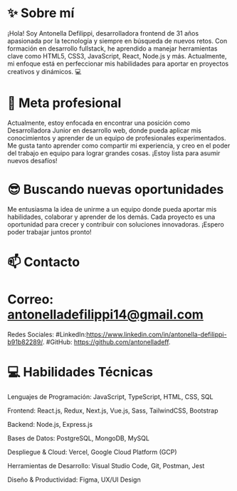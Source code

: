 # ✨ Sobre mí
¡Hola! Soy Antonella Defilippi, desarrolladora frontend de 31 años apasionada por la tecnología y siempre en búsqueda de nuevos retos. Con formación en desarrollo fullstack, he aprendido a manejar herramientas clave como HTML5, CSS3, JavaScript, React, Node.js y más. Actualmente, mi enfoque está en perfeccionar mis habilidades para aportar en proyectos creativos y dinámicos. 💻

# 🔭 Meta profesional
Actualmente, estoy enfocada en encontrar una posición como Desarrolladora Junior en desarrollo web, donde pueda aplicar mis conocimientos y aprender de un equipo de profesionales experimentados. Me gusta tanto aprender como compartir mi experiencia, y creo en el poder del trabajo en equipo para lograr grandes cosas. ¡Estoy lista para asumir nuevos desafíos! 

# 😎 Buscando nuevas oportunidades
Me entusiasma la idea de unirme a un equipo donde pueda aportar mis habilidades, colaborar y aprender de los demás. Cada proyecto es una oportunidad para crecer y contribuir con soluciones innovadoras. ¡Espero poder trabajar juntos pronto! 

# 📫 Contacto
# Correo: antonelladefilippi14@gmail.com
Redes Sociales:
#LinkedIn:https://www.linkedin.com/in/antonella-defilippi-b91b82289/.
#GitHub: https://github.com/antonelladeff.

# 💻 Habilidades Técnicas
Lenguajes de Programación:
JavaScript, TypeScript, HTML, CSS, SQL

Frontend:
React.js, Redux, Next.js, Vue.js, Sass, TailwindCSS, Bootstrap

Backend:
Node.js, Express.js

Bases de Datos:
PostgreSQL, MongoDB, MySQL

Despliegue & Cloud:
Vercel, Google Cloud Platform (GCP)

Herramientas de Desarrollo:
Visual Studio Code, Git, Postman, Jest

Diseño & Productividad:
Figma, UX/UI Design

<!--
**antonelladeff/antonelladeff** is a ✨ _special_ ✨ repository because its `README.md` (this file) appears on your GitHub profile.

Here are some ideas to get you started:

- 🔭 I’m currently working on ...
- 🌱 I’m currently learning ...
- 👯 I’m looking to collaborate on ...
- 🤔 I’m looking for help with ...
- 💬 Ask me about ...
- 📫 How to reach me: ...
- 😄 Pronouns: ...
- ⚡ Fun fact: ...
-->
